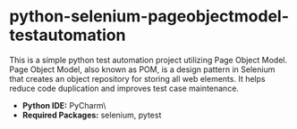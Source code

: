# python-selenium-pageobjectmodel-testautomation
 
This is a simple python test automation project utilizing Page Object Model.
Page Object Model, also known as POM, is a design pattern in Selenium that creates an object repository for storing all web elements.
It helps reduce code duplication and improves test case maintenance.

- **Python IDE:** PyCharm\
- **Required Packages:** selenium, pytest